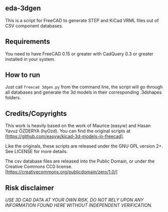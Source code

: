 eda-3dgen
---------

This is a script for FreeCAD to generate STEP and KiCad VRML files out
of CSV component databases.

Requirements
------------

You need to have FreeCAD 0.15 or greater with CadQuery 0.3 or greater
installed in your system.

How to run
----------

Just call `freecad 3dgen.py` from the command line, the script will go
through all databases and generate the 3d models in their
corresponding .3dshapes folders.


Credits/Copyrights
------------------

This work is heavily based on the work of Maurice (easyw) and Hasan
Yavuz ÖZDERYA (hyOzd). You can find the original scripts at
[https://github.com/easyw/kicad-3d-models-in-freecad].

Like the originals, these scripts are released under the GNU GPL
version 2+. See LICENSE for more details.

The csv database files are released into the Public Domain, or under
the Creative Commons CC0 license. 
[https://creativecommons.org/publicdomain/zero/1.0/]


Risk disclaimer
---------------

*USE 3D CAD DATA AT YOUR OWN RISK, DO NOT RELY UPON ANY INFORMATION
 FOUND HERE WITHOUT INDEPENDENT VERIFICATION.*
